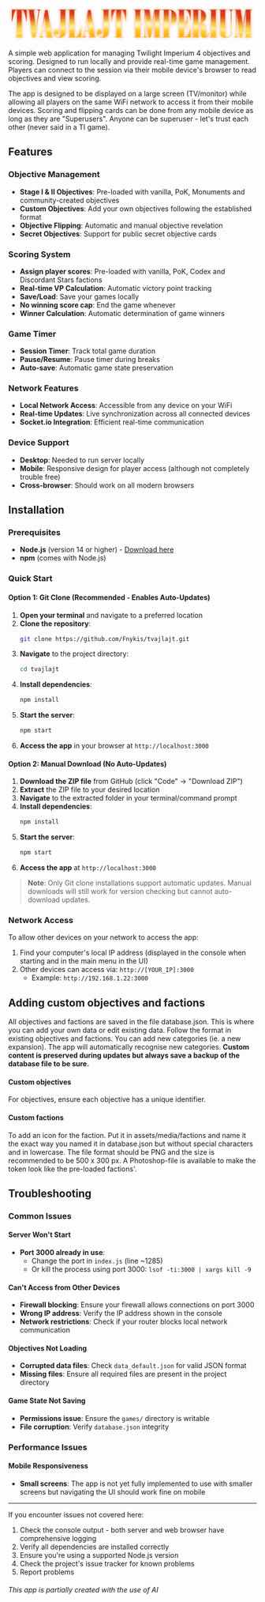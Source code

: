 ![Tvajlajt](assets/media/tvajlajt.png)

A simple web application for managing Twilight Imperium 4 objectives and scoring. Designed to run locally and provide real-time game management. Players can connect to the session via their mobile device's browser to read objectives and view scoring.

The app is designed to be displayed on a large screen (TV/monitor) while allowing all players on the same WiFi network to access it from their mobile devices. Scoring and flipping cards can be done from any mobile device as long as they are "Superusers". Anyone can be superuser - let's trust each other (never said in a TI game).

## Features

### Objective Management
- **Stage I & II Objectives**: Pre-loaded with vanilla, PoK, Monuments and community-created objectives
- **Custom Objectives**: Add your own objectives following the established format
- **Objective Flipping**: Automatic and manual objective revelation
- **Secret Objectives**: Support for public secret objective cards

### Scoring System
- **Assign player scores**: Pre-loaded with vanilla, PoK, Codex and Discordant Stars factions
- **Real-time VP Calculation**: Automatic victory point tracking
- **Save/Load**: Save your games locally
- **No winning score cap**: End the game whenever
- **Winner Calculation**: Automatic determination of game winners

### Game Timer
- **Session Timer**: Track total game duration
- **Pause/Resume**: Pause timer during breaks
- **Auto-save**: Automatic game state preservation

### Network Features
- **Local Network Access**: Accessible from any device on your WiFi
- **Real-time Updates**: Live synchronization across all connected devices
- **Socket.io Integration**: Efficient real-time communication

### Device Support
- **Desktop**: Needed to run server locally
- **Mobile**: Responsive design for player access (although not completely trouble free)
- **Cross-browser**: Should work on all modern browsers

## Installation

### Prerequisites
- **Node.js** (version 14 or higher) - [Download here](https://nodejs.org/en/)
- **npm** (comes with Node.js)

### Quick Start

#### Option 1: Git Clone (Recommended - Enables Auto-Updates)
1. **Open your terminal** and navigate to a preferred location
2. **Clone the repository**:
   ```bash
   git clone https://github.com/Fnykis/tvajlajt.git
   ```
3. **Navigate** to the project directory:
   ```bash
   cd tvajlajt
   ```
4. **Install dependencies**:
   ```bash
   npm install
   ```
5. **Start the server**:
   ```bash
   npm start
   ```
6. **Access the app** in your browser at `http://localhost:3000`

#### Option 2: Manual Download (No Auto-Updates)
1. **Download the ZIP file** from GitHub (click "Code" → "Download ZIP")
2. **Extract** the ZIP file to your desired location
3. **Navigate** to the extracted folder in your terminal/command prompt
4. **Install dependencies**:
   ```bash
   npm install
   ```
5. **Start the server**:
   ```bash
   npm start
   ```
6. **Access the app** at `http://localhost:3000`

> **Note**: Only Git clone installations support automatic updates. Manual downloads will still work for version checking but cannot auto-download updates.

### Network Access
To allow other devices on your network to access the app:
1. Find your computer's local IP address (displayed in the console when starting and in the main menu in the UI)
2. Other devices can access via: `http://[YOUR_IP]:3000`
   - Example: `http://192.168.1.22:3000`

## Adding custom objectives and factions

All objectives and factions are saved in the file database.json. This is where you can add your own data or edit existing data.
Follow the format in existing objectives and factions. You can add new categories (ie. a new expansion). The app will automatically recognise new categories.
**Custom content is preserved during updates but always save a backup of the database file to be sure.**

#### Custom objectives
For objectives, ensure each objective has a unique identifier.
#### Custom factions
To add an icon for the faction. Put it in assets/media/factions and name it the exact way you named it in database.json but without special characters and in lowercase. The file format should be PNG and the size is recommended to be 500 x 300 px. A Photoshop-file is available to make the token look like the pre-loaded factions'.

## Troubleshooting

### Common Issues

#### Server Won't Start
- **Port 3000 already in use**: 
  - Change the port in `index.js` (line ~1285)
  - Or kill the process using port 3000: `lsof -ti:3000 | xargs kill -9`

#### Can't Access from Other Devices
- **Firewall blocking**: Ensure your firewall allows connections on port 3000
- **Wrong IP address**: Verify the IP address shown in the console
- **Network restrictions**: Check if your router blocks local network communication

#### Objectives Not Loading
- **Corrupted data files**: Check `data_default.json` for valid JSON format
- **Missing files**: Ensure all required files are present in the project directory

#### Game State Not Saving
- **Permissions issue**: Ensure the `games/` directory is writable
- **File corruption**: Verify `database.json` integrity

### Performance Issues

#### Mobile Responsiveness
- **Small screens**: The app is not yet fully implemented to use with smaller screens but navigating the UI should work fine on mobile

---

If you encounter issues not covered here:
1. Check the console output - both server and web browser have comprehensive logging
2. Verify all dependencies are installed correctly
3. Ensure you're using a supported Node.js version
4. Check the project's issue tracker for known problems
5. Report problems

###### _This app is partially created with the use of AI_
